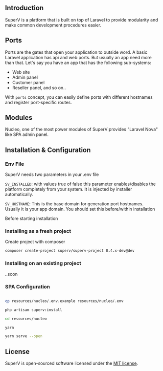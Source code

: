 ## Introduction

SuperV is a platform that is built on top of Laravel to provide modularity and make common development procedures easier.

## Ports

Ports are the gates that open your application to outside word. A basic Laravel application has api and web ports. But usually an app need more than that. Let's say you have an app that has the following sub-systems:

- Web site
- Admin panel
- Customer panel
- Reseller panel, and so on..

With `ports` concept, you can easily define ports with different hostnames and register port-specific routes. 

## Modules

Nucleo, one of the most power modules of SuperV provides "Laravel Nova" like SPA admin panel.


## Installation & Configuration

### Env File

SuperV needs two parameters in your .env file

`SV_INSTALLED`: with values true of false this parameter enables/disables the platform completely from your system. It is injected by installer automatically.

`SV_HOSTNAME`: This is the base domain for generation port hostnames. Usually it is your app domain. You should set this before/within installation


Before starting installation

### Installing as a fresh project

Create project with composer

```sh
composer create-project superv/superv-project 0.4.x-dev@dev
```



### Installing on an existing project

..soon


### SPA Configuration

```sh

cp resources/nucleo/.env.example resources/nucleo/.env

php artisan superv:install

cd resources/nucleo

yarn

yarn serve --open

```


## License

SuperV is open-sourced software licensed under the [MIT license](https://opensource.org/licenses/MIT).

